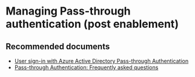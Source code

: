 <properties
    pageTitle="Managing Pass-through authentication (post enablement)"
    description="Managing Pass-through authentication (post enablement)"
    service="microsoft.aad"
    resource="Microsoft_AAD_IAM"
    authors="curtand"
    displayOrder="1770"
    supportTopicIds="32615397"
    selfHelpType="generic"
    resourceTags=""
    productPesIds="16579"
    cloudEnvironments="public, Fairfax"
 	articleId="b3551364-3478-4cfd-a5a8-e812771ac400"
	ownershipId="AzureIdentity_MultiFactorAuthentication"
/>

# Managing Pass-through authentication (post enablement)

## **Recommended documents**

* [User sign-in with Azure Active Directory Pass-through Authentication](https://docs.microsoft.com/azure/active-directory/hybrid/how-to-connect-pta)
* [Pass-through Authentication: Frequently asked questions](https://docs.microsoft.com/azure/active-directory/hybrid/how-to-connect-pta-faq)
